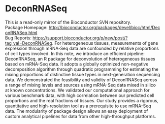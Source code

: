 # DeconRNASeq
This is a read-only mirror of the Bioconductor SVN repository. Package Homepage: http://bioconductor.org/packages/devel/bioc/html/DeconRNASeq.html Bug Reports: https://support.bioconductor.org/p/new/post/?tag_val=DeconRNASeq.
For heterogeneous tissues, measurements of gene expression through mRNA-Seq data are confounded by relative proportions of cell types involved. In this note, we introduce an efficient pipeline: DeconRNASeq, an R package for deconvolution of heterogeneous tissues based on mRNA-Seq data. It adopts a globally optimized non-negative decomposition algorithm through quadratic programming for estimating the mixing proportions of distinctive tissue types in next-generation sequencing data. We demonstrated the feasibility and validity of DeconRNASeq across a range of mixing levels and sources using mRNA-Seq data mixed in silico at known concentrations. We validated our computational approach for various benchmark data, with high correlation between our predicted cell proportions and the real fractions of tissues. Our study provides a rigorous, quantitative and high-resolution tool as a prerequisite to use mRNA-Seq data. The modularity of package design allows an easy deployment of custom analytical pipelines for data from other high-throughput platforms.
